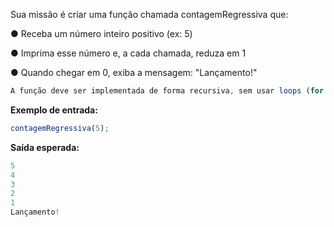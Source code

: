 Sua missão é criar uma função chamada contagemRegressiva que:

●  Receba um número inteiro positivo (ex: 5)

●  Imprima esse número e, a cada chamada, reduza em 1

●  Quando chegar em 0, exiba a mensagem: "Lançamento!"

```js
A função deve ser implementada de forma recursiva, sem usar loops (for ou while).
```
**Exemplo de entrada:**

```js
contagemRegressiva(5);

```
**Saída esperada:**

```js
5
4
3
2
1
Lançamento!

```

